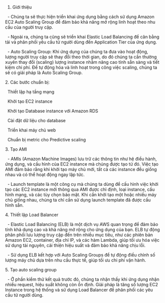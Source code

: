 1. Giới thiệu

&nbsp;	- Chúng ta sẽ thực hiện triển khai ứng dụng bằng cách sử dụng Amazon EC2 Auto Scaling Group để đảm bảo khả năng mở rộng linh hoạt theo nhu cầu của người truy cập. 

&nbsp;	- Ngoài ra, chúng ta cũng sẽ triển khai Elastic Load Balancing để cân bằng tải và phân phối yêu cầu từ người dùng đến Application Tier của ứng dụng.



&nbsp;	- Auto Scaling Group: Khi ứng dụng của chúng ta đưa vào hoạt động, lượng người truy cập sẽ thay đổi theo thời gian, do đó chúng ta cần thường xuyên thay đổi (scaling) lượng instance nhằm nâng cao tính sẵn sàng và tiết kiệm chi phí. Để tự động hóa và linh hoạt trong công việc scaling, chúng ta sẽ có giải pháp là Auto Scaling Group.



2\. Các bước chuẩn bị:

&nbsp;	Thiết lập hạ tầng mạng

&nbsp;	Khởi tạo EC2 instance

&nbsp;	Khởi tạo Database instance với Amazon RDS

&nbsp;	Cài đặt dữ liệu cho database

&nbsp;	Triển khai máy chủ web

&nbsp;	Chuẩn bị metric cho Predictive scaling



3\. Tạo AMI

&nbsp;	- AMIs (Amazon Machine Images) lưu trữ các thông tin như hệ điều hành, ứng dụng, và cấu hình của EC2 instance mà chúng được tạo từ đó. Việc tạo AMI đảm bảo rằng khi khởi tạo máy chủ mới, tất cả các instance đều giống nhau và có thể hoạt động ngay lập tức.

&nbsp;	- Launch template là một công cụ mà chúng ta dùng để cấu hình việc khởi tạo các EC2 instance mới thông qua AMI được chỉ định, loại instance, cấu hình mạng, và các tùy chọn bảo mật. Khi cần khởi tạo một hoặc nhiều máy chủ giống nhau, chúng ta chỉ cần sử dụng launch template đã được cấu hình sẵn.



4\. Thiết lập Load Balancer

&nbsp;	- Elastic Load Balancing (ELB) là một dịch vụ AWS quan trọng để đảm bảo tính khả dụng cao và khả năng mở rộng cho ứng dụng của bạn. ELB tự động phân phối lưu lượng truy cập đến trên nhiều mục tiêu, như các phiên bản Amazon EC2, container, địa chỉ IP, và các hàm Lambda, giúp tối ưu hóa việc sử dụng tài nguyên, cải thiện hiệu suất và đảm bảo khả năng chịu lỗi.

&nbsp;	- Sử dụng ELB kết hợp với Auto Scaling Groups để tự động điều chỉnh số lượng máy chủ dựa trên nhu cầu thực tế, giúp tối ưu chi phí vận hành.



5\. Tạo auto scaling group

&nbsp;	- Ở phần kiểm thử kết quả trước đó, chúng ta nhận thấy khi ứng dụng nhận nhiều request, hiệu suất không còn ổn định. Giải pháp là tăng số lượng EC2 Instance trong hệ thống và sử dụng Load Balancer để phân phối các yêu cầu từ người dùng.

